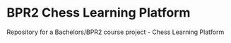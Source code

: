 # BPR2 Chess Learning Platform
 Repository for a Bachelors/BPR2 course project - Chess Learning Platform
